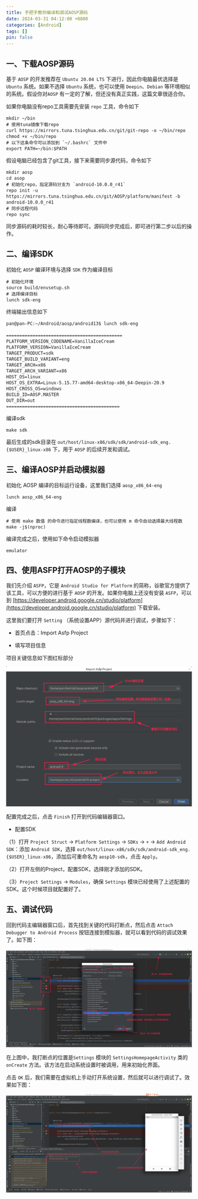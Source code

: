 ```yaml
---
title: 手把手教你编译和调试AOSP源码
date: 2024-03-31 04:12:00 +0800
categories: [Android]
tags: []
pin: false
---
```


## 一、下载AOSP源码

基于 `AOSP` 的开发推荐在 `Ubuntu 20.04 LTS` 下进行，因此你电脑最优选择是 `Ubuntu` 系统。如果不选择 `Ubuntu` 系统，也可以使用 `Deepin`、`Debian` 等环境相似的系统。假设你对`AOSP` 有一定的了解，但还没有真正实践，这篇文章很适合你。

如果你电脑没有repo工具需要先安装 `repo` 工具，命令如下

```shell
mkdir ~/bin
# 使用tuna镜像下载repo
curl https://mirrors.tuna.tsinghua.edu.cn/git/git-repo -o ~/bin/repo
chmod +x ~/bin/repo
# 以下这条命令可以添加到 `~/.bashrc` 文件中
export PATH=~/bin:$PATH
```

假设电脑已经包含了git工具，接下来需要同步源代码，命令如下

```shell
mkdir aosp 
cd asop
# 初始化repo，指定源码分支为 `android-10.0.0_r41`
repo init -u https://mirrors.tuna.tsinghua.edu.cn/git/AOSP/platform/manifest -b android-10.0.0_r41
# 同步远程代码
repo sync
```

同步源码的耗时较长，耐心等待即可。源码同步完成后，即可进行第二步以后的操作。

## 二、编译SDK

初始化 `AOSP` 编译环境与选择 `SDK` 作为编译目标

```shell
# 初始化环境
source build/envsetup.sh
# 选择编译目标
lunch sdk-eng
```

终端输出信息如下

```shell
pan@pan-PC:~/Android/aosp/android13$ lunch sdk-eng

============================================
PLATFORM_VERSION_CODENAME=VanillaIceCream
PLATFORM_VERSION=VanillaIceCream
TARGET_PRODUCT=sdk
TARGET_BUILD_VARIANT=eng
TARGET_ARCH=x86
TARGET_ARCH_VARIANT=x86
HOST_OS=linux
HOST_OS_EXTRA=Linux-5.15.77-amd64-desktop-x86_64-Deepin-20.9
HOST_CROSS_OS=windows
BUILD_ID=AOSP.MASTER
OUT_DIR=out
===========================================
```

编译sdk

```shell
make sdk
```

最后生成的sdk目录在 `out/host/linux-x86/sdk/sdk/android-sdk_eng.{$USER}_linux-x86` 下，用于 `AOSP` 的后续开发和调试。

## 三、编译AOSP并启动模拟器

初始化 AOSP 编译的目标运行设备，这里我们选择 `aosp_x86_64-eng`

```shell
lunch aosp_x86_64-eng
```

编译

```shell
# 使用 make 数值 的命令进行指定线程数编译，也可以使用 m 命令自动选择最大线程数
make -j$(nproc)
```

编译完成之后，使用如下命令启动模拟器

```shell
emulator
```

## 四、使用ASFP打开AOSP的子模块

我们先介绍 `ASFP`，它是 `Android Studio for Platform` 的简称，谷歌官方提供了该工具，可以方便的进行基于 `AOSP` 的开发。如果你电脑上还没有安装 `ASFP`，可以到 [https://developer.android.google.cn/studio/platform](https://developer.android.google.cn/studio/platform) 下载安装。

这里我们要打开 `Setting` （系统设置APP）源代码并进行调试，步骤如下：

- 首页点击：Import Asfp Project

- 填写项目信息

项目关键信息如下图红标部分

![20240331031654](/img/android/20240331031654.png)

配置完成之后，点击 `Finish` 打开到代码编辑器窗口。

- 配置SDK

（1）打开 `Project Struct` -> `Platform Settings` -> `SDKs` -> `+` -> `Add Android SDK`：添加 `Android SDK`，选择 `out/host/linux-x86/sdk/sdk/android-sdk_eng.{$USER}_linux-x86`，添加后可重命名为 `aosp10-sdk`，点击 `Apply`。

（2）打开左侧的Project，配置SDK，选择刚才添加的SDK。

（3）`Project Settings` -> `Modules`，确保 `Settings` 模块已经使用了上述配置的SDK。这个时候项目就配置好了。

## 五、调试代码

回到代码主编辑器窗口后，首先找到关键的代码打断点，然后点击 `Attach Debugger to Android Process` 按钮连接到模拟器，就可以看到代码的调试效果了。如下图：

![20240331033429](/img/android/20240331033429.jpg)

在上图中，我打断点的位置是`Settings` 模块的 `SettingsHomepageActivity` 类的 `onCreate` 方法。该方法在启动系统设置时被调用，用来初始化界面。

点击 `OK` 后，我们需要在虚拟机上手动打开系统设置，然后就可以进行调试了。效果如下图：

![20240331034151](/img/android/20240331034151.png)
